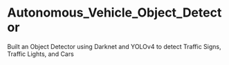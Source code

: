# Autonomous_Vehicle_Object_Detector
Built an Object Detector using Darknet and YOLOv4 to detect Traffic Signs, Traffic Lights, and Cars
